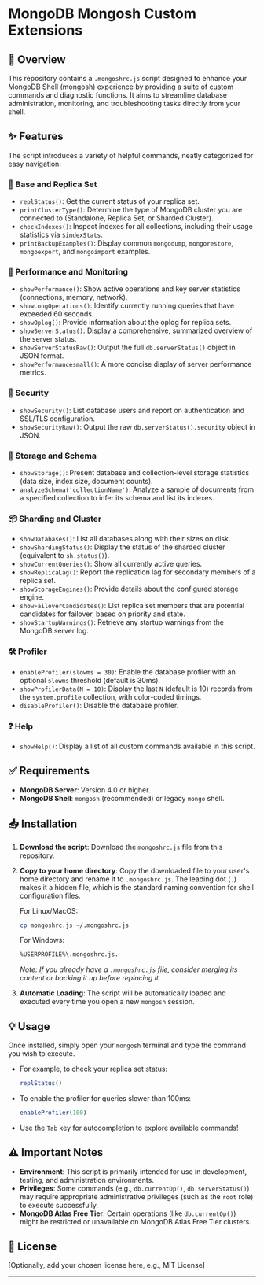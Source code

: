 # MongoDB Mongosh Custom Extensions

## 🚀 Overview

This repository contains a `.mongoshrc.js` script designed to enhance your MongoDB Shell (mongosh) experience by providing a suite of custom commands and diagnostic functions. It aims to streamline database administration, monitoring, and troubleshooting tasks directly from your shell.

## ✨ Features

The script introduces a variety of helpful commands, neatly categorized for easy navigation:

### 🔧 Base and Replica Set
* `replStatus()`: Get the current status of your replica set.
* `printClusterType()`: Determine the type of MongoDB cluster you are connected to (Standalone, Replica Set, or Sharded Cluster).
* `checkIndexes()`: Inspect indexes for all collections, including their usage statistics via `$indexStats`.
* `printBackupExamples()`: Display common `mongodump`, `mongorestore`, `mongoexport`, and `mongoimport` examples.

### 🚀 Performance and Monitoring
* `showPerformance()`: Show active operations and key server statistics (connections, memory, network).
* `showLongOperations()`: Identify currently running queries that have exceeded 60 seconds.
* `showOplog()`: Provide information about the oplog for replica sets.
* `showServerStatus()`: Display a comprehensive, summarized overview of the server status.
* `showServerStatusRaw()`: Output the full `db.serverStatus()` object in JSON format.
* `showPerformancesmall()`: A more concise display of server performance metrics.

### 🔐 Security
* `showSecurity()`: List database users and report on authentication and SSL/TLS configuration.
* `showSecurityRaw()`: Output the raw `db.serverStatus().security` object in JSON.

### 💾 Storage and Schema
* `showStorage()`: Present database and collection-level storage statistics (data size, index size, document counts).
* `analyzeSchema('collectionName')`: Analyze a sample of documents from a specified collection to infer its schema and list its indexes.

### 📦 Sharding and Cluster
* `showDatabases()`: List all databases along with their sizes on disk.
* `showShardingStatus()`: Display the status of the sharded cluster (equivalent to `sh.status()`).
* `showCurrentQueries()`: Show all currently active queries.
* `showReplicaLag()`: Report the replication lag for secondary members of a replica set.
* `showStorageEngines()`: Provide details about the configured storage engine.
* `showFailoverCandidates()`: List replica set members that are potential candidates for failover, based on priority and state.
* `showStartupWarnings()`: Retrieve any startup warnings from the MongoDB server log.

### 🛠️ Profiler
* `enableProfiler(slowms = 30)`: Enable the database profiler with an optional `slowms` threshold (default is 30ms).
* `showProfilerData(N = 10)`: Display the last `N` (default is 10) records from the `system.profile` collection, with color-coded timings.
* `disableProfiler()`: Disable the database profiler.

### ❓ Help
* `showHelp()`: Display a list of all custom commands available in this script.

## ✅ Requirements

* **MongoDB Server**: Version 4.0 or higher.
* **MongoDB Shell**: `mongosh` (recommended) or legacy `mongo` shell.

## 📥 Installation

1.  **Download the script**:
    Download the `mongoshrc.js` file from this repository.

2.  **Copy to your home directory**:
    Copy the downloaded file to your user's home directory and rename it to `.mongoshrc.js`. The leading dot (`.`) makes it a hidden file, which is the standard naming convention for shell configuration files.


    For Linux/MacOS:
    ```bash
    cp mongoshrc.js ~/.mongoshrc.js
    ```
    

    For Windows:
     ```bash
     %USERPROFILE%\.mongoshrc.js.
     ```
    *Note: If you already have a `.mongoshrc.js` file, consider merging its content or backing it up before replacing it.*
4.  **Automatic Loading**:
    The script will be automatically loaded and executed every time you open a new `mongosh` session.

## 💡 Usage

Once installed, simply open your `mongosh` terminal and type the command you wish to execute.
* For example, to check your replica set status:
    ```javascript
    replStatus()
    ```
* To enable the profiler for queries slower than 100ms:
    ```javascript
    enableProfiler(100)
    ```
* Use the `Tab` key for autocompletion to explore available commands!

## ⚠️ Important Notes

* **Environment**: This script is primarily intended for use in development, testing, and administration environments.
* **Privileges**: Some commands (e.g., `db.currentOp()`, `db.serverStatus()`) may require appropriate administrative privileges (such as the `root` role) to execute successfully.
* **MongoDB Atlas Free Tier**: Certain operations (like `db.currentOp()`) might be restricted or unavailable on MongoDB Atlas Free Tier clusters.

## 📜 License

[Optionally, add your chosen license here, e.g., MIT License]

---
